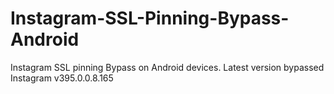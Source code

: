 # Instagram-SSL-Pinning-Bypass-Android
Instagram SSL pinning Bypass  on Android devices. Latest version bypassed Instagram v395.0.0.8.165

